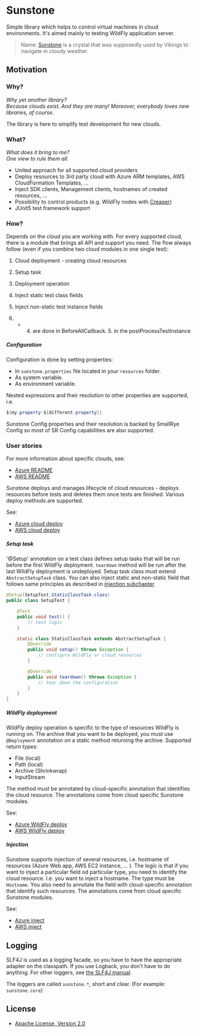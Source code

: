 # Sunstone

Simple library which helps to control virtual machines in cloud environments.
It's aimed mainly to testing WildFly application server.

> Name: [Sunstone](https://en.wikipedia.org/wiki/Sunstone_\(medieval\))
> is a crystal that was supposedly used by Vikings to navigate in cloudy weather.


## Motivation

### Why?

*Why yet another library?*  
*Because clouds exist. And they are many! Moreover, everybody loves new libraries, of course.*

The library is here to simplify test development for new clouds.

### What?

*What does it bring to me?*  
*One view to rule them all.*

* United approach for all supported cloud providers
* Deploy resources to 3rd party cloud with Azure ARM templates, AWS CloudFormation Templates, ... 
* Inject SDK clients, Management clients, hostnames of created resources, ...
* Possibility to control products (e.g. WildFly nodes with [Creaper](https://github.com/wildfly-extras/creaper))
* JUnit5 test framework support

### How?

Depends on the cloud you are working with. For every supported cloud, there is a module that brings all API and support you need. The flow always follow (even if you combine two cloud modules in one single test):

1. Cloud deployment - creating cloud resources
2. Setup task 
3. Deployment operation
4. Inject static test class fields
5. Inject non-static test instance fields

1. - 4. are done in BeforeAllCallback. 5. in the postProcessTestInstance

##### Configuration

Configuration is done by setting properties:
* In `sunstone.properties` file located in your `resources` folder. 
* As system variable.
* As environment variable.

Nested expressions and their resolution to other properties are supported, i.e.
``` java
${my.property-${different.property}}
```
Sunstone Config properties and their resolution is backed by SmallRye Config so most of SR Config capabilities are also supported.

### User stories
For more information about specific clouds, see:
* [Azure README](Azure-README.md)
* [AWS README](AWS-README.md)


Sunstone deploys and manages lifecycle of cloud resources - deploys resources before tests and deletes them once tests are finished. Various deploy methods are supported.

See:
* [Azure cloud deploy](Azure-README.md#cloud-deployment)
* [AWS cloud deploy](AWS-README.md#cloud-deployment)


##### Setup task

'@Setup' annotation on a test class defines setup tasks that will be run before the first WildFly deployment. `teardown` method will be run after the last WildFly deployment is undeployed. Setup task class must extend `AbstractSetupTask` class. You can also inject static and non-static field that follows same principles as described in [injection subchapter](README.md#injection)

```java
@Setup(SetupTest.StaticClassTask.class)
public class SetupTest {

    @Test
    public void test() {
        // test logic
    }

    static class StaticClassTask extends AbstractSetupTask {
        @Override
        public void setup() throws Exception {
            // configure WildFly or cloud resources
        }

        @Override
        public void teardown() throws Exception {
            // tear down the configuration
        }
    }
}
```

##### WildFly deployment

WildFly deploy operation is specific to the type of resources WildFly is running on. The archive that you want to be deployed, you must use `@Deployment` annotation on a static method returning the archive. Supported return types:
- File (local)
- Path (local)
- Archive (Shrinkwrap)
- InputStream

The method must be annotated by cloud-specific annotation that identifies the cloud resource. The annotations come from cloud specific Sunstone modules. 

See:
* [Azure WildFly deploy](Azure-README.md#wildfly-deployment)
* [AWS WildFly deploy](AWS-README.md#wildfly-deployment)

##### Injection

Sunstone supports injection of several resources, i.e. hostname of resources (Azure Web app, AWS EC2 instance, ... ). The logic is that if you want to inject a particular field od particular type, you need to identify the cloud resource. I.e. you want to inject a hostname. The type must be `Hostname`. You also need to annotate the field with cloud-specific annotation that identify such resources. The annotations come from cloud specific Sunstone modules.

See:
* [Azure inject](Azure-README.md#injection)
* [AWS inject](AWS-README.md#injection)

## Logging

SLF4J is used as a logging facade, so you have to have the appropriate adapter on the classpath. If you use Logback,
you don't have to do anything. For other loggers, see [the SLF4J manual](http://www.slf4j.org/manual.html).

The loggers are called `sunstone.*`, short and clear. (For example: `sunstone.core`)

## License

* [Apache License, Version 2.0](http://www.apache.org/licenses/LICENSE-2.0)
